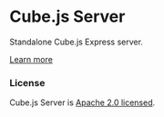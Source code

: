 # Cube.js Server

Standalone Cube.js Express server.

[Learn more](https://github.com/cube-js/cube.js#getting-started)

### License

Cube.js Server is [Apache 2.0 licensed](./LICENSE).